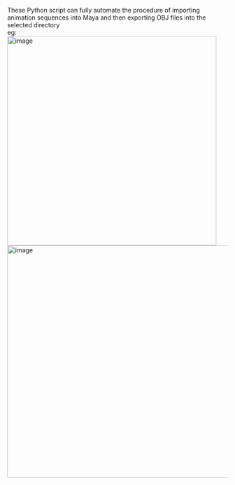 These Python script can fully automate the procedure of importing animation sequences into Maya and then exporting OBJ files into the selected directory  
eg:  
<img width="478" alt="image" src="https://github.com/JerryTseee/Maya_Auto_Export_OBJ/assets/126223772/49130552-05fd-41c2-b379-d6d39de9e08a">  
<img width="530" alt="image" src="https://github.com/JerryTseee/Maya_Auto_Export_OBJ/assets/126223772/8e7c79c5-7720-4d7f-80db-439236f0ae18">
